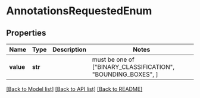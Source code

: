 # AnnotationsRequestedEnum


## Properties
Name | Type | Description | Notes
------------ | ------------- | ------------- | -------------
**value** | **str** |  |  must be one of ["BINARY_CLASSIFICATION", "BOUNDING_BOXES", ]

[[Back to Model list]](../README.md#documentation-for-models) [[Back to API list]](../README.md#documentation-for-api-endpoints) [[Back to README]](../README.md)


